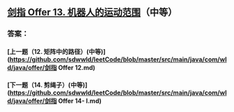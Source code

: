 ## [剑指 Offer 13. 机器人的运动范围](https://leetcode-cn.com/problems/merge-two-sorted-lists/)（中等）





### 答案：



#### [上一题（12. 矩阵中的路径）(中等)](https://github.com/sdwwld/leetCode/blob/master/src/main/java/com/wld/java/offer/剑指 Offer 12.md)

#### [下一题（14. 剪绳子）(中等)](https://github.com/sdwwld/leetCode/blob/master/src/main/java/com/wld/java/offer/剑指 Offer 14- I.md)